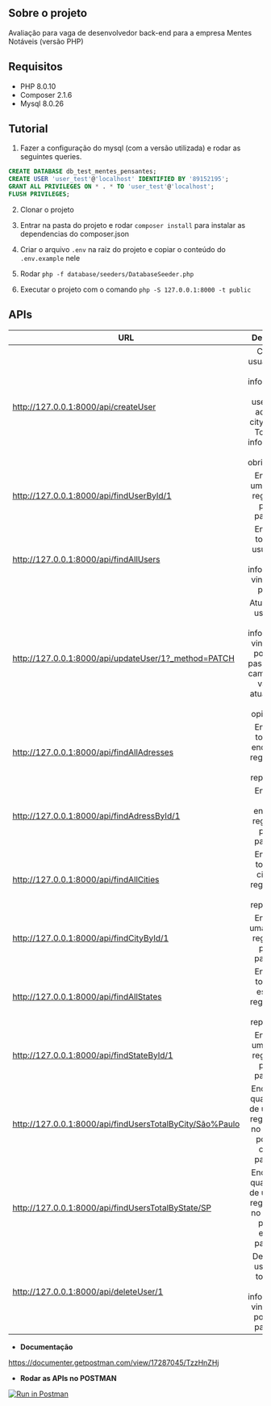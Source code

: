 ## Sobre o projeto

Avaliação para vaga de desenvolvedor back-end para a empresa Mentes Notáveis (versão PHP)
## Requisitos

- PHP 8.0.10
- Composer 2.1.6
- Mysql 8.0.26

## Tutorial 

1. Fazer a configuração do mysql (com a versão utilizada) e rodar as seguintes queries. 

```sql
CREATE DATABASE db_test_mentes_pensantes;
CREATE USER 'user_test'@'localhost' IDENTIFIED BY '89152195';
GRANT ALL PRIVILEGES ON * . * TO 'user_test'@'localhost';
FLUSH PRIVILEGES;
```

2. Clonar o projeto 

3. Entrar na pasta do projeto e rodar ```composer install``` para instalar as dependencias do composer.json

4. Criar o arquivo ```.env``` na raiz do projeto e copiar o conteúdo do ```.env.example``` nele 

5. Rodar ```php -f database/seeders/DatabaseSeeder.php``` 

6. Executar o projeto com o comando ```php -S 127.0.0.1:8000 -t public```

## APIs


| URL                                                       | Descrição     |
| --------------------------------------------------------- |:-------------:|
| http://127.0.0.1:8000/api/createUser                      | Cria um usuário com as informações de username, address, city e state. Todas as informações são obrigatorias. |
| http://127.0.0.1:8000/api/findUserById/1                  | Encontra um usuário registrado pelo id passado.      |
| http://127.0.0.1:8000/api/findAllUsers                    | Encontra todos os usuários e suas informações vinculadas pelo id.     |
| http://127.0.0.1:8000/api/updateUser/1?_method=PATCH      | Atualiza um usuário e suas informações vinculadas por um id passado. Os campos que vão ser atualizados são opicionais. |
| http://127.0.0.1:8000/api/findAllAdresses                 | Encontra todos os endereços registrados sem repetições.      |
| http://127.0.0.1:8000/api/findAdressById/1                | Encontra um endereço registrada pelo id passado.      |
| http://127.0.0.1:8000/api/findAllCities                   | Encontra todos as cidades registradas sem repetições.   |
| http://127.0.0.1:8000/api/findCityById/1                  | Encontra uma cidade registrada pelo id passado.      |
| http://127.0.0.1:8000/api/findAllStates                   | Encontra todos os estados registrados sem repetições.        |
| http://127.0.0.1:8000/api/findStateById/1                 | Encontra um estado registrado pelo id passado. |
| http://127.0.0.1:8000/api/findUsersTotalByCity/São%Paulo  | Encontra a quantidade de usuários registrados no sistema por uma cidade passada.      |
| http://127.0.0.1:8000/api/findUsersTotalByState/SP        | Encontra a quantidade de usuários registrados no sistema por um estado passada.     |
| http://127.0.0.1:8000/api/deleteUser/1                    | Deleta um usuário e todas as suas informações vinculadas por um id passado. |


- **Documentação**

https://documenter.getpostman.com/view/17287045/TzzHnZHj


- **Rodar as APIs no POSTMAN**

[![Run in Postman](https://run.pstmn.io/button.svg)](https://god.gw.postman.com/run-collection/17287045-5b784848-81cd-406e-afef-8cfcee0b55d5?action=collection%2Ffork&collection-url=entityId%3D17287045-5b784848-81cd-406e-afef-8cfcee0b55d5%26entityType%3Dcollection%26workspaceId%3De6244f3c-404e-4cef-b374-f332dcbbfa9a)